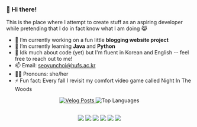 ### 🤖 Hi there! 

This is the place where I attempt to create stuff as an aspiring developer while pretending that I do in fact know what I am doing 😹

- 🔭  I’m currently working on a fun little **blogging website project** 
- 🌱  I’m currently learning **Java** and **Python**
- 💬  Idk much about code (yet) but I'm fluent in Korean and English -- feel free to reach out to me!
- 📫  Email: seoyunchoi@hufs.ac.kr
- 💁‍♀️  Pronouns: she/her 
- ⚡  Fun fact: Every fall I revisit my comfort video game called Night In The Woods

<div align="center">
  <a href="https://velog.io/@seo-yun-choi">
    <img src="https://velog-readme-stats.vercel.app/api/list?name=seo-yun-choi" alt="Velog Posts" />
  </a>
  <img src="https://github-readme-stats.vercel.app/api/top-langs/?username=anuraghazra&layout=compact" alt="Top Languages" />
</div>
<br>
<p align="center">
  <img src="https://img.shields.io/badge/JavaScript-F7DF1E?style=for-the-badge&logo=JavaScript&logoColor=white">
  <img src="https://img.shields.io/badge/HTML5-E34F26?style=for-the-badge&logo=html5&logoColor=white">
  <img src="https://img.shields.io/badge/CSS-239120?&style=for-the-badge&logo=css3&logoColor=white">
  <img src="https://img.shields.io/badge/Java-ED8B00?style=for-the-badge&logo=openjdk&logoColor=white">
  <img src="https://img.shields.io/badge/MySQL-00000F?style=for-the-badge&logo=mysql&logoColor=white">
  <img src="https://img.shields.io/badge/Spring-6DB33F?style=for-the-badge&logo=spring&logoColor=white">
</p>
